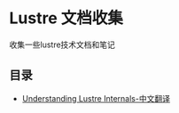 # Lustre 文档收集

收集一些lustre技术文档和笔记

## 目录

* [Understanding Lustre Internals-中文翻译](content/Understanding-Lustre-Internals-中文翻译.md)
